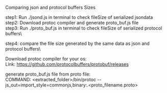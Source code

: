 
Comparing json and protocol buffers Sizes

step1: Run ./jsond.js in terminal to check fileSize of serialized jsondata\
step2: Download protoc compiler and generate proto_buf.js file\
step3: Run ./proto_buf.js in terminal to check fileSize of serialized protocol buffers\

step4: compare the file size generated by the same data as json and protocol buffers\ 

Download protoc compiler for your os:\
Link: https://github.com/protocolbuffers/protobuf/releases

generate proto_buf.js file from proto file:\
COMMAND: <extracted_folder>/bin/protoc --js_out=import_style=commonjs,binary:.<space><proto_filename.proto>
